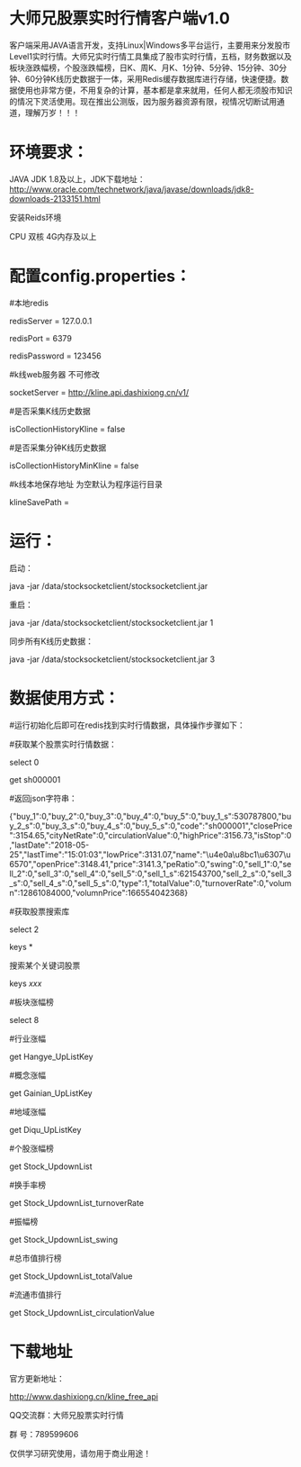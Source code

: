 # 大师兄股票实时行情客户端v1.0

客户端采用JAVA语言开发，支持Linux|Windows多平台运行，主要用来分发股市Level1实时行情。大师兄实时行情工具集成了股市实时行情，五档，财务数据以及板块涨跌幅榜，个股涨跌幅榜，日K、周K、月K、1分钟、5分钟、15分钟、30分钟、60分钟K线历史数据于一体，采用Redis缓存数据库进行存储，快速便捷。数据使用也非常方便，不用复杂的计算，基本都是拿来就用，任何人都无须股市知识的情况下灵活使用。现在推出公测版，因为服务器资源有限，视情况切断试用通道，理解万岁！！！

 

# 环境要求：
JAVA JDK 1.8及以上，JDK下载地址：http://www.oracle.com/technetwork/java/javase/downloads/jdk8-downloads-2133151.html

安装Reids环境

CPU 双核 4G内存及以上
 

# 配置config.properties：

#本地redis

redisServer = 127.0.0.1

redisPort = 6379

redisPassword = 123456

#k线web服务器 不可修改

socketServer = http://kline.api.dashixiong.cn/v1/
 
#是否采集K线历史数据

isCollectionHistoryKline = false

#是否采集分钟K线历史数据

isCollectionHistoryMinKline = false

#k线本地保存地址 为空默认为程序运行目录

klineSavePath =


# 运行：

启动：

java -jar /data/stocksocketclient/stocksocketclient.jar 
 
重启： 

java -jar /data/stocksocketclient/stocksocketclient.jar 1 
 
同步所有K线历史数据： 

java -jar /data/stocksocketclient/stocksocketclient.jar 3
 

# 数据使用方式：

#运行初始化后即可在redis找到实时行情数据，具体操作步骤如下：

#获取某个股票实时行情数据：

select 0

get sh000001
 
#返回json字符串：

{"buy_1":0,"buy_2":0,"buy_3":0,"buy_4":0,"buy_5":0,"buy_1_s":530787800,"buy_2_s":0,"buy_3_s":0,"buy_4_s":0,"buy_5_s":0,"code":"sh000001","closePrice":3154.65,"cityNetRate":0,"circulationValue":0,"highPrice":3156.73,"isStop":0,"lastDate":"2018-05-25","lastTime":"15:01:03","lowPrice":3131.07,"name":"\u4e0a\u8bc1\u6307\u6570","openPrice":3148.41,"price":3141.3,"peRatio":0,"swing":0,"sell_1":0,"sell_2":0,"sell_3":0,"sell_4":0,"sell_5":0,"sell_1_s":621543700,"sell_2_s":0,"sell_3_s":0,"sell_4_s":0,"sell_5_s":0,"type":1,"totalValue":0,"turnoverRate":0,"volumn":12861084000,"volumnPrice":166554042368}
 
#获取股票搜索库

select 2

keys *

搜索某个关键词股票

keys *xxx*
 
 
#板块涨幅榜

select 8

#行业涨幅

get Hangye_UpListKey

#概念涨幅

get Gainian_UpListKey

#地域涨幅

get Diqu_UpListKey

#个股涨幅榜

get Stock_UpdownList

#换手率榜

get Stock_UpdownList_turnoverRate

#振幅榜

get Stock_UpdownList_swing

#总市值排行榜

get Stock_UpdownList_totalValue

#流通市值排行

get Stock_UpdownList_circulationValue
 

# 下载地址

官方更新地址：

http://www.dashixiong.cn/kline_free_api

QQ交流群：大师兄股票实时行情

群   号：789599606



仅供学习研究使用，请勿用于商业用途！

